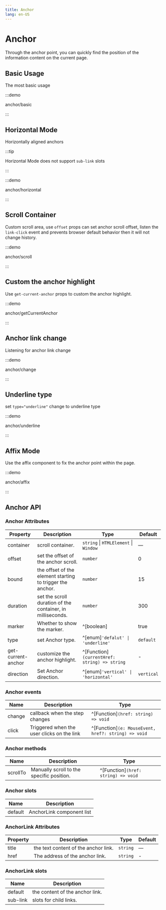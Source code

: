 ```yaml
---
title: Anchor
lang: en-US
---
```


# Anchor

Through the anchor point, you can quickly find the position of the information content on the current page.

## Basic Usage

The most basic usage

:::demo

anchor/basic

:::

## Horizontal Mode

Horizontally aligned anchors

:::tip

Horizontal Mode does not support `sub-link` slots

:::

:::demo

anchor/horizontal

:::

## Scroll Container

Custom scroll area, use `offset` props can set anchor scroll offset, listen the `link-click` event and prevents browser default behavior then it will not change history.

:::demo

anchor/scroll

:::

## Custom the anchor highlight

Use `get-current-anchor` props to custom the anchor highlight.

:::demo

anchor/getCurrentAnchor

:::

## Anchor link change

Listening for anchor link change

:::demo

anchor/change

:::

## Underline type

set `type="underline"` change to underline type

:::demo

anchor/underline

:::

## Affix Mode

Use the affix component to fix the anchor point within the page.

:::demo

anchor/affix

:::

## Anchor API

### Anchor Attributes

| Property   | Description                              | Type                                                  | Default |
| ---------- | ---------------------------------------- | ----------------------------------------------------- | ------- |
| container  | scroll container.                        | `string` \| `HTMLElement` \| `Window `                | —       |
| offset     | set the offset of the anchor scroll.     | `number`                                              | 0    |
| bound      | the offset of the element starting to trigger the anchor. | `number`                             | 15      |
| duration   | set the scroll duration of the container, in milliseconds.          | `number`                   | 300    |
| marker     | Whether to show the marker.              | ^[boolean]                                            | true   |
| type       | set Anchor type.                         | ^[enum]`'defalut' \| 'underline'`                     | `default` |
| get-current-anchor  | customize the anchor highlight.   | ^[Function]`(currentHref: string) => string`          | -   |
| direction     | Set Anchor direction.                 | ^[enum]`'vertical' \| 'horizontal'`                   | `vertical`   |

### Anchor events

| Name   | Description                    | Type                                   |
| ------ | ------------------------------ | -------------------------------------- |
| change | callback when the step changes | ^[Function]`(href: string) => void` |
| click  | Triggered when the user clicks on the link  | ^[Function]`(e: MouseEvent, href?: string) => void` |

### Anchor methods

| Name       | Description                                                   |  Type   |
| ---------- | ------------------------------------------------------------- | ------- |
| scrollTo   | Manually scroll to the specific position.                     | ^[Function]`(href: string) => void`|


### Anchor slots

| Name       | Description                                                   |
| ---------- | ------------------------------------------------------------- |
| default    | AnchorLink component list                                       |


### AnchorLink Attributes

| Property   | Description                              | Type                                                  | Default |
| ---------- | ---------------------------------------- | ----------------------------------------------------- | ------- |
| title      | the text content of the anchor link.     | `string`                                              | —       |
| href       | The address of the anchor link.          | `string`                                              | -    |

### AnchorLink slots

| Name     | Description |
| -------- | ----------- |
| default  | the content of the anchor link.   |
| sub-link | slots for child links. |
